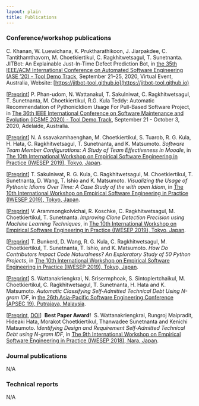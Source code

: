 ```yaml
---
layout: plain
title: Publications
---
```


### Conference/workshop publications

C. Khanan, W. Luewichana, K. Pruktharathikoon, J. Jiarpakdee, C. Tantithamthavorn, M. Choetkiertikul, C. Ragkhitwetsagul, T. Sunetnanta. JITBot: An Explainable Just-In-Time Defect Prediction Bot, in [the 35th IEEE/ACM International Conference on Automated Software Engineering (ASE ’20) - Tool Demo Track](https://conf.researchr.org/home/ase-2020), September 21–25, 2020, Virtual Event, Australia, Website: [https://jitbot-tool.github.io](https://jitbot-tool.github.io)

\[[Preprint](files/icsme2020_teddy.pdf)\]&nbsp;P. Phan-udom, N. Wattanakul, T. Sakulniwat, C. Ragkhitwetsagul, T. Sunetnanta, M. Choetkiertikul, R.G. Kula Teddy: Automatic Recommendation of PythonicIdiom Usage For Pull-Based Software Project, in [The 36th IEEE International Conference on Software Maintenance and Evolution (ICSME 2020) - Tool Demo Track](https://icsme2020.github.io/), September 21 - October 3, 2020, Adelaide, Australia.

\[[Preprint](files/iwesep19_Noppadol.pdf)\]&nbsp;N. A
ssavakamhaenghan, M. Choetkiertikul, S. Tuarob, R. G. Kula, H. Hata, C. Ragkhitwetsagul, T. Sunetnanta, and K. Matsumoto. *Software Team Member Configurations: A Study of Team Effectiveness in Moodle*, in [The 10th International Workshop on Empirical Software Engineering in Practice (IWESEP 2019), Tokyo, Japan](https://iwesep2019.github.io).

\[[Preprint](files/iwesep19_Tattiya.pdf)\]&nbsp;T. Sakulniwat, R. G. Kula, C. Ragkhitwetsagul, M. Choetkiertikul, T. Sunetnanta, D. Wang, T. Ishio and K. Matsumoto. *Visualizing the Usage of Pythonic Idioms Over Time: A Case Study of the with open Idiom*, in [The 10th International Workshop on Empirical Software Engineering in Practice (IWESEP 2019), Tokyo, Japan](https://iwesep2019.github.io).

\[[Preprint](files/iwesep19_Vara.pdf)\]&nbsp;V. Arammongkolvichai, R. Koschke, C. Ragkhitwetsagul, M. Choetkiertikul, T. Sunetnanta. *Improving Clone Detection Precision using Machine Learning Techniques*, in [The 10th International Workshop on Empirical Software Engineering in Practice (IWESEP 2019), Tokyo, Japan](https://iwesep2019.github.io).

\[[Preprint](files/iwesep19_Thanadon.pdf)\]&nbsp;T. Bunkerd, D. Wang, R. G. Kula, C. Ragkhitwetsagul, M. Choetkiertikul, T. Sunetnanta, T. Ishio, and K. Matsumoto. *How Do Contributors Impact Code Naturalness? An Exploratory Study of 50 Python Projects*, in [The 10th International Workshop on Empirical Software Engineering in Practice (IWESEP 2019), Tokyo, Japan](https://iwesep2019.github.io).

\[[Preprint](files/apsec19_Supatsara.pdf)\]&nbsp;S. Wattanakriengkrai, N. Srisermphoak, S. Sintoplertchaikul, M. Choetkiertikul, C. Ragkhitwetsagul, T. Sunetnanta, H. Hata and K. Matsumoto. *Automatic Classifying Self-Admitted Technical Debt Using N-gram IDF*, in [the 26th Asia-Pacific Software Engineering Conference (APSEC 19), Putrajaya, Malaysia](https://seminar.utmspace.edu.my/apsec2019/).

\[[Preprint](files/technical_debt_classification.pdf), [DOI](https://ieeexplore.ieee.org/document/8661216)\]&nbsp;<i class="fa fa-certificate" aria-hidden="true"></i>&nbsp;**Best Paper Award!**&nbsp;<i class="fa fa-certificate" aria-hidden="true"></i>&nbsp;S. Wattanakriengkrai, Rungroj Maipradit, Hideaki Hata, Morakot Choetkiertikul, Thanwadee Sunetnanta and Kenichi Matsumoto. *Identifying Design and Requirement Self-Admitted Technical Debt using N-gram IDF*, in [The 9th International Workshop on Empirical Software Engineering in Practice (IWESEP 2018), Nara, Japan](https://iwesep2018.github.io).

### Journal publications

N/A

### Technical reports

N/A
